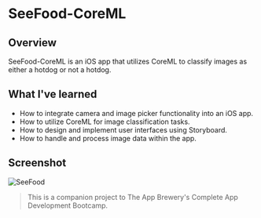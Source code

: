 # SeeFood-CoreML

## Overview

SeeFood-CoreML is an iOS app that utilizes CoreML to classify images as either a hotdog or not a hotdog.

## What I've learned

* How to integrate camera and image picker functionality into an iOS app.
* How to utilize CoreML for image classification tasks.
* How to design and implement user interfaces using Storyboard.
* How to handle and process image data within the app.

## Screenshot

![SeeFood](https://github.com/Pathompat-m/seeFood-coreML/assets/151487556/ec639458-a892-4e65-bfb9-7e7161c6fbbb)

>This is a companion project to The App Brewery's Complete App Development Bootcamp.
